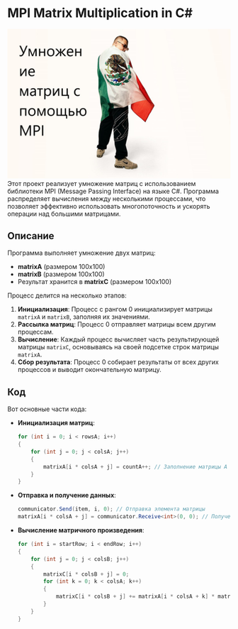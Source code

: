 
# MPI Matrix Multiplication in C#
![](https://github.com/Razv3t/Makhmudov4305/blob/master/MPI-shovk/alblak.jpeg)
Этот проект реализует умножение матриц с использованием библиотеки MPI (Message Passing Interface) на языке C#. Программа распределяет вычисления между несколькими процессами, что позволяет эффективно использовать многопоточность и ускорять операции над большими матрицами.

## Описание

Программа выполняет умножение двух матриц:

- **matrixA** (размером 100x100)
- **matrixB** (размером 100x100)
- Результат хранится в **matrixC** (размером 100x100)

Процесс делится на несколько этапов:

1. **Инициализация**: Процесс с рангом 0 инициализирует матрицы `matrixA` и `matrixB`, заполняя их значениями.
2. **Рассылка матриц**: Процесс 0 отправляет матрицы всем другим процессам.
3. **Вычисление**: Каждый процесс вычисляет часть результирующей матрицы `matrixC`, основываясь на своей подсетке строк матрицы `matrixA`.
4. **Сбор результата**: Процесс 0 собирает результаты от всех других процессов и выводит окончательную матрицу.


## Код

Вот основные части кода:

- **Инициализация матриц**:
    ```csharp
    for (int i = 0; i < rowsA; i++)
    {
        for (int j = 0; j < colsA; j++)
        {
            matrixA[i * colsA + j] = countA++; // Заполнение матрицы A
        }
    }
    ```

- **Отправка и получение данных**:
    ```csharp
    communicator.Send(item, i, 0); // Отправка элемента матрицы
    matrixA[i * colsA + j] = communicator.Receive<int>(0, 0); // Получение элемента матрицы
    ```

- **Вычисление матричного произведения**:
    ```csharp
    for (int i = startRow; i < endRow; i++)
    {
        for (int j = 0; j < colsB; j++)
        {
            matrixC[i * colsB + j] = 0;
            for (int k = 0; k < colsA; k++)
            {
                matrixC[i * colsB + j] += matrixA[i * colsA + k] * matrixB[k * colsB + j];
            }
        }
    }
    ```


